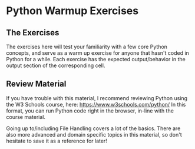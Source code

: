 # Python Warmup Exercises

## The Exercises
The exercises here will test your familiarity with a few core Python concepts, and serve as a warm up exercise for anyone that hasn't coded in Python for a while. Each exercise has the expected output/behavior in the output section of the corresponding cell.

## Review Material
If you have trouble with this material, I recommend reviewing Python using the W3 Schools course, here:
https://www.w3schools.com/python/
In this format, you can run Python code right in the browser, in-line with the course material.

Going up to/including File Handling covers a lot of the basics. There are also more advanced and domain specific topics in this material, so don't hesitate to save it as a reference for later!
